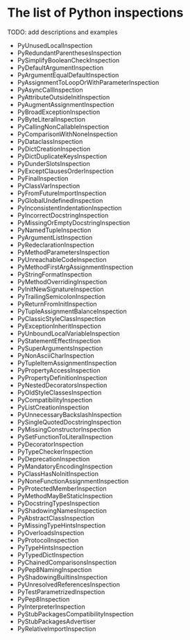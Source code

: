 # The list of Python inspections

TODO: add descriptions and examples

- PyUnusedLocalInspection
- PyRedundantParenthesesInspection
- PySimplifyBooleanCheckInspection
- PyDefaultArgumentInspection
- PyArgumentEqualDefaultInspection
- PyAssignmentToLoopOrWithParameterInspection
- PyAsyncCallInspection
- PyAttributeOutsideInitInspection
- PyAugmentAssignmentInspection
- PyBroadExceptionInspection
- PyByteLiteralInspection
- PyCallingNonCallableInspection
- PyComparisonWithNoneInspection
- PyDataclassInspection
- PyDictCreationInspection
- PyDictDuplicateKeysInspection
- PyDunderSlotsInspection
- PyExceptClausesOrderInspection
- PyFinalInspection
- PyClassVarInspection
- PyFromFutureImportInspection
- PyGlobalUndefinedInspection
- PyInconsistentIndentationInspection
- PyIncorrectDocstringInspection
- PyMissingOrEmptyDocstringInspection
- PyNamedTupleInspection
- PyArgumentListInspection
- PyRedeclarationInspection
- PyMethodParametersInspection
- PyUnreachableCodeInspection
- PyMethodFirstArgAssignmentInspection
- PyStringFormatInspection
- PyMethodOverridingInspection
- PyInitNewSignatureInspection
- PyTrailingSemicolonInspection
- PyReturnFromInitInspection
- PyTupleAssignmentBalanceInspection
- PyClassicStyleClassInspection
- PyExceptionInheritInspection
- PyUnboundLocalVariableInspection
- PyStatementEffectInspection
- PySuperArgumentsInspection
- PyNonAsciiCharInspection
- PyTupleItemAssignmentInspection
- PyPropertyAccessInspection
- PyPropertyDefinitionInspection
- PyNestedDecoratorsInspection
- PyOldStyleClassesInspection
- PyCompatibilityInspection
- PyListCreationInspection
- PyUnnecessaryBackslashInspection
- PySingleQuotedDocstringInspection
- PyMissingConstructorInspection
- PySetFunctionToLiteralInspection
- PyDecoratorInspection
- PyTypeCheckerInspection
- PyDeprecationInspection
- PyMandatoryEncodingInspection
- PyClassHasNoInitInspection
- PyNoneFunctionAssignmentInspection
- PyProtectedMemberInspection
- PyMethodMayBeStaticInspection
- PyDocstringTypesInspection
- PyShadowingNamesInspection
- PyAbstractClassInspection
- PyMissingTypeHintsInspection
- PyOverloadsInspection
- PyProtocolInspection
- PyTypeHintsInspection
- PyTypedDictInspection
- PyChainedComparisonsInspection
- PyPep8NamingInspection
- PyShadowingBuiltinsInspection
- PyUnresolvedReferencesInspection
- PyTestParametrizedInspection
- PyPep8Inspection
- PyInterpreterInspection
- PyStubPackagesCompatibilityInspection
- PyStubPackagesAdvertiser
- PyRelativeImportInspection